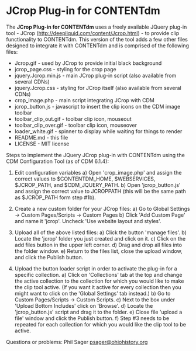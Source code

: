 # JCrop Plug-in for CONTENTdm 

The **JCrop Plug-in for CONTENTdm** uses a freely available JQuery plug-in tool - JCrop
(http://deepliquid.com/content/Jcrop.html) - to provide clip functionality to
CONTENTdm. This version of the tool adds a few other files designed to integrate
it with CONTENTdm and is comprised of the following files:

* Jcrop.gif - used by JCrop to provide initial black background
* jcrop_page.css - styling for the crop page
* jquery.Jcrop.min.js - main JCrop plug-in script (also available from several CDNs)
* jquery.Jcrop.css - styling for JCrop itself (also available from several CDNs)
* crop_image.php - main script integrating JCrop with CDM
* jcrop_button.js - javascript to insert the clip icons on the CDM image toolbar
* toolbar_clip_out.gif - toolbar clip icon, mouseout
* toolbar_clip_over.gif - toolbar clip icon, mouseover
* loader_white.gif - spinner to display while waiting for things to render
* README.md - this file
* LICENSE - MIT license

Steps to implement the JQuery JCrop plug-in with CONTENTdm using the CDM
Configuration Tool (as of CDM 6.1.4):

1) Edit configuration variables
	a) Open 'crop_image.php' and assign the correct values to $CONTENTDM_HOME, $WEBSERVICES, 
$JCROP_PATH, and $CDM_JQUERY_PATH.
	b) Open 'jcrop_button.js' and assign the correct value to JCROPPATH (this will
be the same path as $JCROP_PATH form step #1b).

2) Create a new custom folder for your JCrop files:
	a) Go to Global Settings -> Custom Pages/Scripts -> Custom Pages
	b) Click 'Add Custom Page' and name it 'jcrop'. Uncheck 'Use website layout
and styles'.
	
3) Upload all of the above listed files:
	a) Click the button 'manage files'.
	b) Locate the 'jcrop' folder you just created and click on it.
	c) Click on the add files button in the upper left corner.
	d) Drag and drop all files into the folder window.
	e) Return to the files list, close the upload window, and click the Publish button.
	
4) Upload the button loader script in order to activate the plug-in for a
specific collection.
	a) Click on 'Collections' tab at the top and change the active collection to
the collection for which you would like to make the clip tool active. (If you
want it active for every collection then you might want to click on the 'Global
Settings' tab instead.)
	b) Go to Custom Pages/Scripts -> Custom Scripts.
	c) Next to the box under 'Upload Bottom Includes' click on 'Browse'.
	d) Locate the 'jcrop_button.js' script and drag it to the folder.
	e) Close file 'upload a file' window and click the Publish button.
	f) Step #3 needs to be repeated for each collection for which you would like
the clip tool to be active.

Questions or problems: Phil Sager <psager@ohiohistory.org>